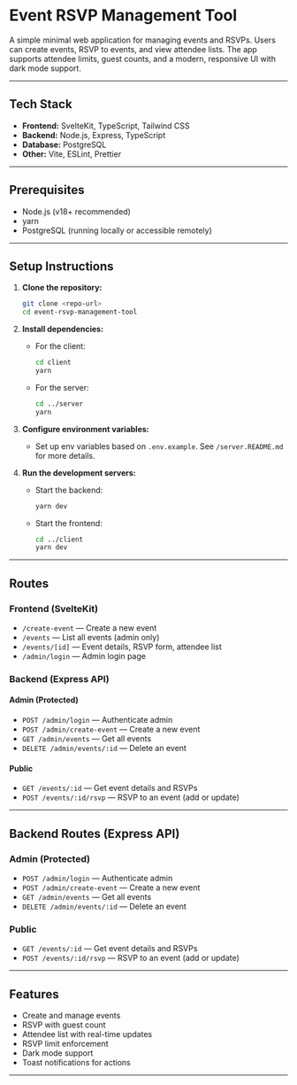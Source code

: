 # Event RSVP Management Tool

A simple minimal web application for managing events and RSVPs. Users can create events, RSVP to events, and view attendee lists. The app supports attendee limits, guest counts, and a modern, responsive UI with dark mode support.

---

## Tech Stack

- **Frontend:** SvelteKit, TypeScript, Tailwind CSS
- **Backend:** Node.js, Express, TypeScript
- **Database:** PostgreSQL
- **Other:** Vite, ESLint, Prettier

---

## Prerequisites

- Node.js (v18+ recommended)
- yarn
- PostgreSQL (running locally or accessible remotely)

---

## Setup Instructions

1. **Clone the repository:**
   ```bash
   git clone <repo-url>
   cd event-rsvp-management-tool
   ```

2. **Install dependencies:**
   - For the client:
     ```bash
     cd client
     yarn
     ```
   - For the server:
     ```bash
     cd ../server
     yarn
     ```

3. **Configure environment variables:**
   - Set up env variables based on `.env.example`. See `/server.README.md` for more details.

4. **Run the development servers:**
   - Start the backend:
     ```bash
     yarn dev
     ```
   - Start the frontend:
     ```bash
     cd ../client
     yarn dev
     ```

---

## Routes

### Frontend (SvelteKit)

- `/create-event` — Create a new event
- `/events` — List all events (admin only)
- `/events/[id]` — Event details, RSVP form, attendee list
- `/admin/login` — Admin login page

### Backend (Express API)

#### Admin (Protected)
- `POST /admin/login` — Authenticate admin
- `POST /admin/create-event` — Create a new event
- `GET /admin/events` — Get all events
- `DELETE /admin/events/:id` — Delete an event

#### Public
- `GET /events/:id` — Get event details and RSVPs
- `POST /events/:id/rsvp` — RSVP to an event (add or update)

---

## Backend Routes (Express API)

### Admin (Protected)
- `POST /admin/login` — Authenticate admin
- `POST /admin/create-event` — Create a new event
- `GET /admin/events` — Get all events
- `DELETE /admin/events/:id` — Delete an event

### Public
- `GET /events/:id` — Get event details and RSVPs
- `POST /events/:id/rsvp` — RSVP to an event (add or update)

---

## Features

- Create and manage events
- RSVP with guest count
- Attendee list with real-time updates
- RSVP limit enforcement
- Dark mode support
- Toast notifications for actions

---
